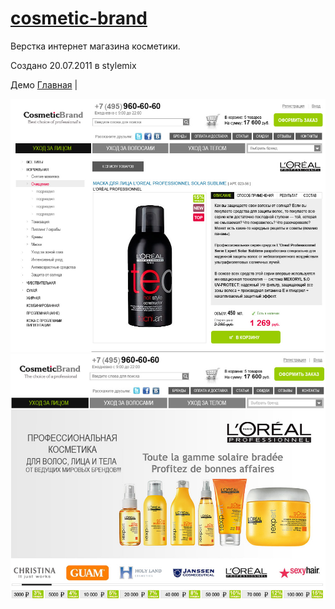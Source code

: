 # [cosmetic-brand](https://github.com/suyaroff/cosmetic-brand/)
Верстка интернет магазина косметики. 

Создано 20.07.2011 в stylemix

Демо [Главная](https://cosmetic-brand.netlify.app) | 


![alt](https://raw.githubusercontent.com/suyaroff/cosmetic-brand/master/page1-big.jpg)
![alt](https://raw.githubusercontent.com/suyaroff/cosmetic-brand/master/preview-big.jpg)



